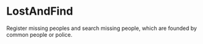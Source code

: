 # LostAndFind
 Register missing peoples and search missing people, which are founded by common people or police.
